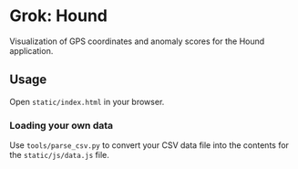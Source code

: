 # Grok: Hound

Visualization of GPS coordinates and anomaly scores for the Hound application.

## Usage

Open `static/index.html` in your browser.

### Loading your own data

Use `tools/parse_csv.py` to convert your CSV data file into the contents for the `static/js/data.js` file.
